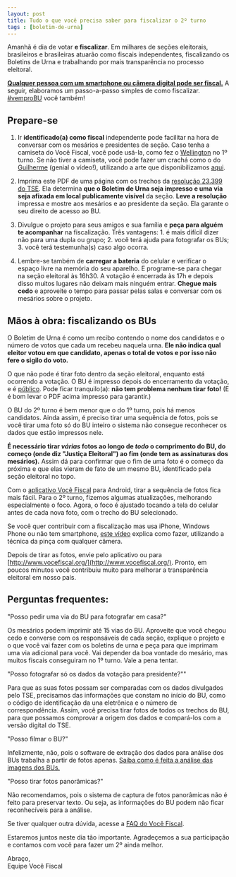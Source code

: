 ```yaml
---
layout: post
title: Tudo o que você precisa saber para fiscalizar o 2º turno
tags : [boletim-de-urna]
---
```

Amanhã é dia de votar **e fiscalizar**. Em milhares de seções eleitorais, brasileiros e brasileiras atuarão como fiscais independentes, fiscalizando os Boletins de Urna e trabalhando por mais transparência no processo eleitoral.

[**Qualquer pessoa com um smartphone ou câmera digital pode ser fiscal.**](http://www.vocefiscal.org/vemproBU/) A seguir, elaboramos um passo-a-passo simples de como fiscalizar. [#vemproBU](https://twitter.com/search/%23vemproBU) você também!

## Prepare-se

1. Ir **identificado(a) como fiscal** independente pode facilitar na hora de conversar com os mesários e presidentes de seção. Caso tenha a camiseta do Você Fiscal, você pode usá-la, como fez o [Wellington](https://www.facebook.com/photo.php?fbid=772569649466862&set=a.103307106393123.4273.100001415020485&type=1&theater) no 1º turno. Se não tiver a camiseta, você pode fazer um crachá como o do [Guilherme](https://www.facebook.com/video.php?v=696197140465230&set=vb.100002248529100&type=2&theater) (genial o vídeo!), utilizando a arte que disponibilizamos [aqui](https://bit.ly/vocefiscal-cracha).

2. Imprima este PDF de uma página com os trechos da [resolução 23.399 do TSE](https://bit.ly/bu-obrigatorio). Ela determina **que o Boletim de Urna seja impresso e uma via seja afixada em local publicamente visível** da seção. **Leve a resolução** impressa e mostre aos mesários e ao presidente da seção. Ela garante o seu direito de acesso ao BU.

3. Divulgue o projeto para seus amigos e sua família e **peça para alguém te acompanhar** na fiscalização. Três vantagens: 1. é mais difícil dizer não para uma dupla ou grupo; 2. você terá ajuda para fotografar os BUs; 3. você terá testemunha(s) caso algo ocorra.

4. Lembre-se também de **carregar a bateria** do celular e verificar o espaço livre na memória do seu aparelho. E programe-se para chegar na seção eleitoral às 16h30. A votação é encerrada às 17h e depois disso muitos lugares não deixam mais ninguém entrar. **Chegue mais cedo** e aproveite o tempo para passar pelas salas e conversar com os mesários sobre o projeto.

## Mãos à obra: fiscalizando os BUs

O Boletim de Urna é como um recibo contendo o nome dos candidatos e o número de votos que cada um recebeu naquela urna. **Ele não indica qual eleitor votou em que candidato, apenas o total de votos e por isso não fere o sigilo do voto.**

O que não pode é tirar foto dentro da seção eleitoral, enquanto está ocorrendo a votação. O BU é impresso depois do encerramento da votação, e é [público](http://bit.ly/bu-obrigatorio). Pode ficar tranquilo(a): **não tem problema nenhum tirar foto!** (E é bom levar o PDF acima impresso para garantir.)

O BU do 2º turno é bem menor que o do 1º turno, pois há menos candidatos. Ainda assim, é preciso tirar uma sequência de fotos, pois se você tirar uma foto só do BU inteiro o sistema não consegue reconhecer os dados que estão impressos nele.

**É necessário tirar *várias* fotos ao longo de *todo* o comprimento do BU, do começo (onde diz "Justiça Eleitoral") ao fim (onde tem as assinaturas dos mesários).** Assim dá para confirmar que o fim de uma foto é o começo da próxima e que elas vieram de fato de um mesmo BU, identificado pela seção eleitoral no topo.

Com o [aplicativo Você Fiscal](https://play.google.com/store/apps/details?id=org.vocefiscal) para Android, tirar a sequência de fotos fica mais fácil. Para o 2º turno, fizemos algumas atualizações, melhorando especialmente o foco. Agora, o foco é ajustado tocando a tela do celular antes de cada nova foto, com o trecho do BU selecionado.

Se você quer contribuir com a fiscalização mas usa iPhone, Windows Phone ou não tem smartphone, [este vídeo](http://bit.ly/vocefiscal-sem-app) explica como fazer, utilizando a técnica da pinça com qualquer câmera.

Depois de tirar as fotos, envie pelo aplicativo ou para [http://www.vocefiscal.org/](http://www.vocefiscal.org/). Pronto, em poucos minutos você contribuiu muito para melhorar a transparência eleitoral em nosso país.

## Perguntas frequentes:

"Posso pedir uma via do BU para fotografar em casa?"

Os mesários podem imprimir até 15 vias do BU. Aproveite que você chegou cedo e converse com os responsáveis de cada seção, explique o projeto e o que você vai fazer com os boletins de urna e peça para que imprimam uma via adicional para você. Vai depender da boa vontade do mesário, mas muitos fiscais conseguiram no 1º turno. Vale a pena tentar.

"Posso fotografar só os dados da votação para presidente?""

Para que as suas fotos possam ser comparadas com os dados divulgados pelo TSE, precisamos das informações que constam no início do BU, como o código de identificação da una eletrônica e o número de correspondência. Assim, você precisa tirar fotos de todos os trechos do BU, para que possamos comprovar a origem dos dados e compará-los com a versão digital do TSE.

"Posso filmar o BU?"

Infelizmente, não, pois o software de extração dos dados para análise dos BUs trabalha a partir de fotos apenas. [Saiba como é feita a análise das imagens dos BUs.](http://www.vocefiscal.org/blog/atualizacao-de-progresso/)

"Posso tirar fotos panorâmicas?"

Não recomendamos, pois o sistema de captura de fotos panorâmicas não é feito para preservar texto. Ou seja, as informações do BU podem não ficar reconhecíveis para a análise.

Se tiver qualquer outra dúvida, acesse a [FAQ do Você Fiscal](http://www.vocefiscal.org/faq/).

Estaremos juntos neste dia tão importante. Agradeçemos a sua participação e contamos com você para fazer um 2º ainda melhor.

Abraço,<br />
Equipe Você Fiscal
